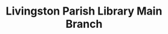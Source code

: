 ---
layout: repo
title: "Livingston Parish Library Main Branch"
id: 25424
permalink: repos/25424/
---